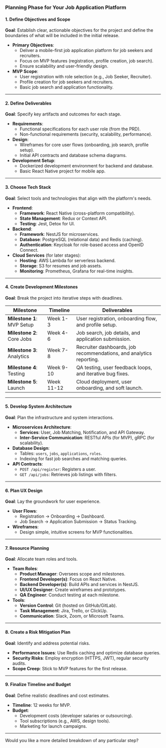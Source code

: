 ### **Planning Phase for Your Job Application Platform**

#### **1. Define Objectives and Scope**
**Goal**: Establish clear, actionable objectives for the project and define the boundaries of what will be included in the initial release.  
- **Primary Objectives**:
  - Deliver a mobile-first job application platform for job seekers and recruiters.  
  - Focus on MVP features (registration, profile creation, job search).  
  - Ensure scalability and user-friendly design.  
- **MVP Scope**:
  - User registration with role selection (e.g., Job Seeker, Recruiter).  
  - Profile creation for job seekers and recruiters.  
  - Basic job search and application functionality.  

---

#### **2. Define Deliverables**
**Goal**: Specify key artifacts and outcomes for each stage.  
- **Requirements**:
  - Functional specifications for each user role (from the PRD).  
  - Non-functional requirements (security, scalability, performance).  
- **Design**:
  - Wireframes for core user flows (onboarding, job search, profile setup).  
  - Initial API contracts and database schema diagrams.  
- **Development Setup**:
  - Dockerized development environment for backend and database.  
  - Basic React Native project for mobile app.  

---

#### **3. Choose Tech Stack**
**Goal**: Select tools and technologies that align with the platform's needs.  
- **Frontend**:  
  - **Framework**: React Native (cross-platform compatibility).  
  - **State Management**: Redux or Context API.  
  - **Testing**: Jest, Detox for UI.  
- **Backend**:  
  - **Framework**: NestJS for microservices.  
  - **Database**: PostgreSQL (relational data) and Redis (caching).  
  - **Authentication**: Keycloak for role-based access and OpenID Connect.  
- **Cloud Services** (for later stages):  
  - **Hosting**: AWS Lambda for serverless backend.  
  - **Storage**: S3 for resumes and job assets.  
  - **Monitoring**: Prometheus, Grafana for real-time insights.  

---

#### **4. Create Development Milestones**
**Goal**: Break the project into iterative steps with deadlines.  

| **Milestone**               | **Timeline** | **Deliverables**                                                                 |
|-----------------------------|--------------|---------------------------------------------------------------------------------|
| **Milestone 1**: MVP Setup  | Week 1-3     | User registration, onboarding flow, and profile setup.                          |
| **Milestone 2**: Core Jobs  | Week 4-6     | Job search, job details, and application submission.                            |
| **Milestone 3**: Analytics  | Week 7-8     | Recruiter dashboards, job recommendations, and analytics reporting.             |
| **Milestone 4**: Testing    | Week 9-10    | QA testing, user feedback loops, and iterative bug fixes.                       |
| **Milestone 5**: Launch     | Week 11-12   | Cloud deployment, user onboarding, and soft launch.                             |

---

#### **5. Develop System Architecture**
**Goal**: Plan the infrastructure and system interactions.  
- **Microservices Architecture**:
  - **Services**: User, Job Matching, Notification, and API Gateway.  
  - **Inter-Service Communication**: RESTful APIs (for MVP), gRPC (for scalability).  
- **Database Design**:
  - Tables: `users`, `jobs`, `applications`, `roles`.  
  - Indexing for fast job searches and matching queries.  
- **API Contracts**:
  - `POST /api/register`: Registers a user.  
  - `GET /api/jobs`: Retrieves job listings with filters.  

---

#### **6. Plan UX Design**
**Goal**: Lay the groundwork for user experience.  
- **User Flows**:
  - Registration → Onboarding → Dashboard.  
  - Job Search → Application Submission → Status Tracking.  
- **Wireframes**:
  - Design simple, intuitive screens for MVP functionalities.  

---

#### **7. Resource Planning**
**Goal**: Allocate team roles and tools.  
- **Team Roles**:
  - **Product Manager**: Oversees scope and milestones.  
  - **Frontend Developer(s)**: Focus on React Native.  
  - **Backend Developer(s)**: Build APIs and services in NestJS.  
  - **UI/UX Designer**: Create wireframes and prototypes.  
  - **QA Engineer**: Conduct testing at each milestone.  
- **Tools**:
  - **Version Control**: Git (hosted on GitHub/GitLab).  
  - **Task Management**: Jira, Trello, or ClickUp.  
  - **Communication**: Slack, Zoom, or Microsoft Teams.  

---

#### **8. Create a Risk Mitigation Plan**
**Goal**: Identify and address potential risks.  
- **Performance Issues**: Use Redis caching and optimize database queries.  
- **Security Risks**: Employ encryption (HTTPS, JWT), regular security audits.  
- **Scope Creep**: Stick to MVP features for the first release.  

---

#### **9. Finalize Timeline and Budget**
**Goal**: Define realistic deadlines and cost estimates.  
- **Timeline**: 12 weeks for MVP.  
- **Budget**:
  - Development costs (developer salaries or outsourcing).  
  - Tool subscriptions (e.g., AWS, design tools).  
  - Marketing for launch campaigns.  

---

Would you like a more detailed breakdown of any particular step?